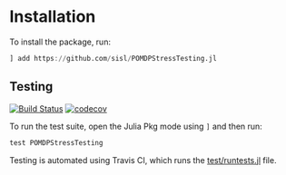 # Installation

To install the package, run:

```julia
] add https://github.com/sisl/POMDPStressTesting.jl
```

## Testing
[![Build Status](https://travis-ci.org/sisl/POMDPStressTesting.jl.svg?branch=master)](https://travis-ci.org/sisl/POMDPStressTesting.jl) [![codecov](https://codecov.io/gh/sisl/POMDPStressTesting.jl/branch/master/graph/badge.svg)](https://codecov.io/gh/sisl/POMDPStressTesting.jl)


To run the test suite, open the Julia Pkg mode using `]` and then run:

```julia
test POMDPStressTesting
```

Testing is automated using Travis CI, which runs the [test/runtests.jl](https://github.com/mossr/POMDPStressTesting.jl/blob/master/test/runtests.jl) file.